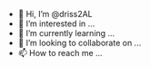 - 👋 Hi, I’m @driss2AL
- 👀 I’m interested in ...
- 🌱 I’m currently learning ...
- 💞️ I’m looking to collaborate on ...
- 📫 How to reach me ...

<!---
driss2AL/driss2AL is a ✨ special ✨ repository because its `README.md` (this file) appears on your GitHub profile.
You can click the Preview link to take a look at your changes.
--->
